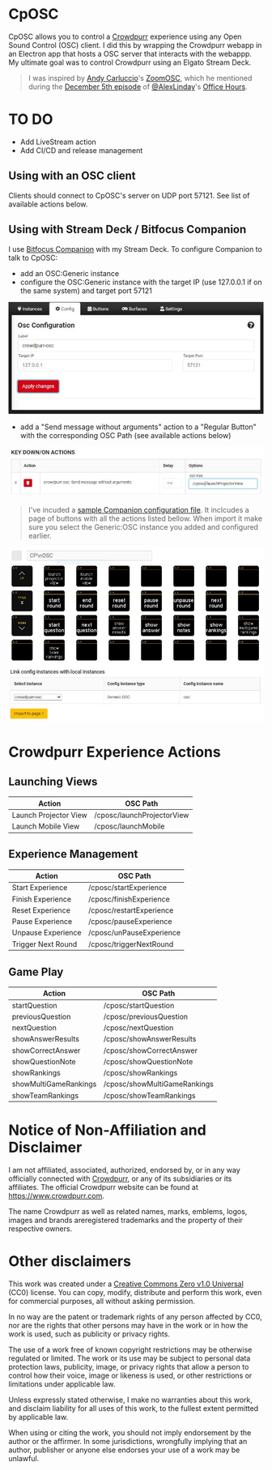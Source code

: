 # CpOSC
CpOSC allows you to control a [Crowdpurr](https://www.crowdpurr.com) experience using any Open Sound Control (OSC) client. I did this by wrapping the Crowdpurr webapp in an Electron app that hosts a OSC server that interacts with the webappp. My ultimate goal was to control Crowdpurr using an Elgato Stream Deck.

> I was inspired by [Andy Carluccio](https://www.andycarluccio.com/)'s [ZoomOSC](https://www.liminalet.com/zoomosc), which he mentioned during the [December 5th episode](https://www.youtube.com/watch?v=2HfgIKJLyEs) of [@AlexLinday](https://www.twitter.com/alexlindsay)'s [Office Hours](https://www.youtube.com/office).

# TO DO
- Add LiveStream action
- Add CI/CD and release management

## Using with an OSC client
Clients should connect to CpOSC's server on UDP port 57121. See list of available actions below.

## Using with Stream Deck / Bitfocus Companion
I use [Bitfocus Companion](https://github.com/bitfocus/companion) with my Stream Deck. To configure Companion to talk to CpOSC:
- add an OSC:Generic instance
- configure the OSC:Generic instance with the target IP (use 127.0.0.1 if on the same system) and target port 57121

![Generic OSC Configuration](streamdeck/generic-osc-configuration.jpg)

- add a "Send message without arguments" action to a "Regular Button" with the corresponding OSC Path (see available actions below)

![Button Action Configuration](streamdeck/generic-osc-button-action.jpg)

> I've incuded a [sample Companion configuration file](streamdeck/cposc.companionconfig). It inclcudes a page of buttons with all the actions listed bellow. When import it make sure you select the Generic:OSC instance you added and configured earlier.

![Import Configuration](streamdeck/import-configuratio.jpg)

# Crowdpurr Experience Actions

## Launching Views
Action | OSC Path
--- | ---
Launch Projector View | /cposc/launchProjectorView 
Launch Mobile View | /cposc/launchMobile


## Experience Management
Action | OSC Path
--- | ---
Start Experience | /cposc/startExperience
Finish Experience | /cposc/finishExperience
Reset Experience | /cposc/restartExperience
Pause Experience | /cposc/pauseExperience
Unpause Experience | /cposc/unPauseExperience
Trigger Next Round | /cposc/triggerNextRound

## Game Play
Action | OSC Path
--- | ---
startQuestion | /cposc/startQuestion
previousQuestion | /cposc/previousQuestion
nextQuestion | /cposc/nextQuestion
showAnswerResults | /cposc/showAnswerResults
showCorrectAnswer | /cposc/showCorrectAnswer
showQuestionNote | /cposc/showQuestionNote
showRankings | /cposc/showRankings
showMultiGameRankings | /cposc/showMultiGameRankings
showTeamRankings | /cposc/showTeamRankings

# Notice of Non-Affiliation and Disclaimer
I am not affiliated, associated, authorized, endorsed by, or in any way officially connected with [Crowdpurr](https://www.crowdpurr.com), or any of its subsidiaries or its affiliates. The official Crowdpurr website can be found at https://www.crowdpurr.com.

The name Crowdpurr as well as related names, marks, emblems, logos, images and brands areregistered trademarks and the property of their respective owners.

# Other disclaimers
This work was created under a [Creative Commons Zero v1.0 Universal](LICENSE) (CC0) license. You can copy, modify, distribute and perform this work, even for commercial purposes, all without asking permission.

In no way are the patent or trademark rights of any person affected by CC0, nor are the rights that other persons may have in the work or in how the work is used, such as publicity or privacy rights.

The use of a work free of known copyright restrictions may be otherwise regulated or limited. The work or its use may be subject to personal data protection laws, publicity, image, or privacy rights that allow a person to control how their voice, image or likeness is used, or other restrictions or limitations under applicable law.

Unless expressly stated otherwise, I make no warranties about this work, and disclaim liability for all uses of this work, to the fullest extent permitted by applicable law.

When using or citing the work, you should not imply endorsement by the author or the affirmer. In some jurisdictions, wrongfully implying that an author, publisher or anyone else endorses your use of a work may be unlawful.
